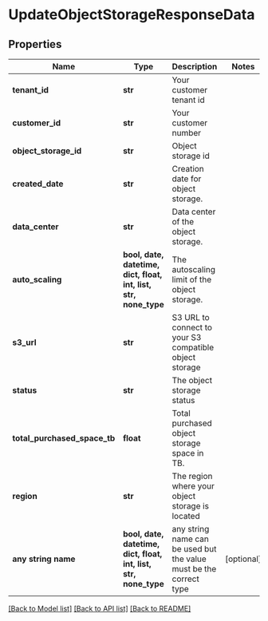 # UpdateObjectStorageResponseData


## Properties
Name | Type | Description | Notes
------------ | ------------- | ------------- | -------------
**tenant_id** | **str** | Your customer tenant id | 
**customer_id** | **str** | Your customer number | 
**object_storage_id** | **str** | Object storage id | 
**created_date** | **str** | Creation date for object storage. | 
**data_center** | **str** | Data center of the object storage. | 
**auto_scaling** | **bool, date, datetime, dict, float, int, list, str, none_type** | The autoscaling limit of the object storage. | 
**s3_url** | **str** | S3 URL to connect to your S3 compatible object storage | 
**status** | **str** | The object storage status | 
**total_purchased_space_tb** | **float** | Total purchased object storage space in TB. | 
**region** | **str** | The region where your object storage is located | 
**any string name** | **bool, date, datetime, dict, float, int, list, str, none_type** | any string name can be used but the value must be the correct type | [optional]

[[Back to Model list]](../README.md#documentation-for-models) [[Back to API list]](../README.md#documentation-for-api-endpoints) [[Back to README]](../README.md)


